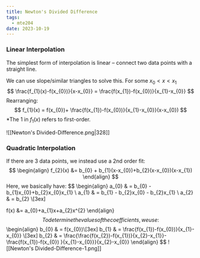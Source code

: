 ```yaml
---
title: Newton's Divided Difference
tags:
  - mte204
date: 2023-10-19
---
```

### Linear Interpolation

The simplest form of interpolation is linear – connect two data points with a straight line.

We can use slope/similar triangles to solve this. For some $x_{0} < x < x_{1}$
$$
\frac{f_{1}(x)-f(x_{0})}{x-x_{0}} = \frac{f(x_{1})-f(x_{0})}{x_{1}-x_{0}}
$$
Rearranging:
$$
f_{1}(x) = f(x_{0})+ \frac{f(x_{1})-f(x_{0})}{x_{1}-x_{0}}(x-x_{0})
$$
*The 1 in $f_{1}(x)$ refers to first-order.

![[Newton's Divided-Difference.png|328]]


### Quadratic Interpolation
If there are 3 data points, we instead use a 2nd order fit:
$$
\begin{align}
f_{2}(x) &= b_{0} + b_{1}(x-x_{0})+b_{2}(x-x_{0})(x-x_{1})
\end{align}
$$
Here, we basically have:
$$
\begin{align}
a_{0}  & = b_{0} - b_{1}x_{0}+b_{2}x_{0}x_{1} \\
a_{1}  & = b_{1} - b_{2}x_{0} - b_{2}x_{1} \\
a_{2}  & = b_{2} \\[3ex] 

f(x) &= a_{0}+a_{1}x+a_{2}x^{2}
\end{align}
$$
To determine the values of the coefficients, we use:
$$
\begin{align}
b_{0}  & = f(x_{0})\\[3ex] 
b_{1}  & = \frac{f(x_{1})-f(x_{0})}{x_{1}-x_{0}} \\[3ex] 
b_{2}  & = \frac{\frac{f(x_{2})-f(x_{1})}{x_{2}-x_{1}}-\frac{f(x_{1})-f(x_{0}) }{x_{1}-x_{0}}}{x_{2}-x_{0}}
\end{align}
$$
![[Newton's Divided-Difference-1.png]]


